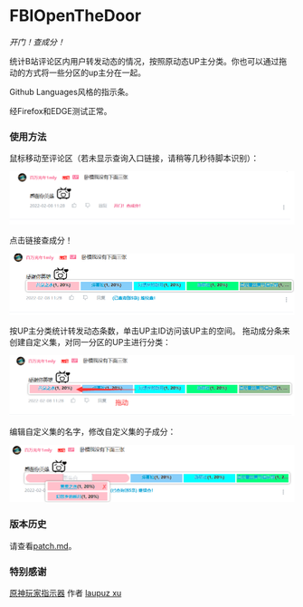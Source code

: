 # FBIOpenTheDoor

*开门！查成分！*

统计B站评论区内用户转发动态的情况，按照原动态UP主分类。你也可以通过拖动的方式将一些分区的up主分在一起。

Github Languages风格的指示条。

经Firefox和EDGE测试正常。

### 使用方法

鼠标移动至评论区（若未显示查询入口链接，请稍等几秒待脚本识别）：

![image-20220911223722513](1.png)

点击链接查成分！

![image-20220911223806212](2.png)

按UP主分类统计转发动态条数，单击UP主ID访问该UP主的空间。
拖动成分条来创建自定义集，对同一分区的UP主进行分类：

![image-20220911223825950](3.png)

编辑自定义集的名字，修改自定义集的子成分：

![image4](4.png)

### 版本历史

请查看[patch.md](patch.md)。

### 特别感谢

[原神玩家指示器](https://greasyfork.org/zh-CN/scripts/450720-%E5%8E%9F%E7%A5%9E%E7%8E%A9%E5%AE%B6%E6%8C%87%E7%A4%BA%E5%99%A8) 作者 [laupuz xu](https://greasyfork.org/zh-CN/users/954434-laupuz-xu)
